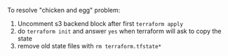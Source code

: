 To resolve "chicken and egg" problem:
1. Uncomment s3 backend block after first `terraform apply`
2. do `terraform init` and answer `yes` when terraform will ask to copy the state
3. remove old state files with `rm terraform.tfstate*`
